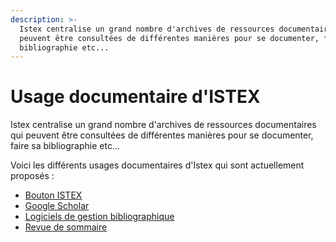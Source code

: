 ```yaml
---
description: >-
  Istex centralise un grand nombre d'archives de ressources documentaires qui
  peuvent être consultées de différentes manières pour se documenter, faire sa
  bibliographie etc...
---
```


# Usage documentaire d'ISTEX

Istex centralise un grand nombre d'archives de ressources documentaires qui peuvent être consultées de différentes manières pour se documenter, faire sa bibliographie etc...

Voici les différents usages documentaires d'Istex qui sont actuellement proposés :

* [Bouton ISTEX](bouton-istex.md)
* [Google Scholar](google-scholar.md)
* [Logiciels de gestion bibliographique](bib/)
* [Revue de sommaire](revue-de-sommaire.md)
